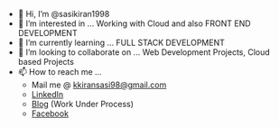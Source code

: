 - 👋 Hi, I’m @sasikiran1998
- 👀 I’m interested in ...
      Working with Cloud and also FRONT END DEVELOPMENT
- 🌱 I’m currently learning ...
        FULL STACK DEVELOPMENT
- 💞️ I’m looking to collaborate on ... Web Development Projects, Cloud based Projects
- 📫 How to reach me ... 
    * Mail me @ kkiransasi98@gmail.com
    * [LinkedIn](https://www.linkedin.com/in/sasi-kiran-a2a2121a4/)
    * [Blog](https://www.blogger.com/blog/posts/146610182010093022?pli=1) (Work Under Process)
    * [Facebook](https://www.facebook.com/profile.php?id=100062540059539)

<!---
sasikiran1998/sasikiran1998 is a ✨ special ✨ repository because its `README.md` (this file) appears on your GitHub profile.
You can click the Preview link to take a look at your changes.
--->

